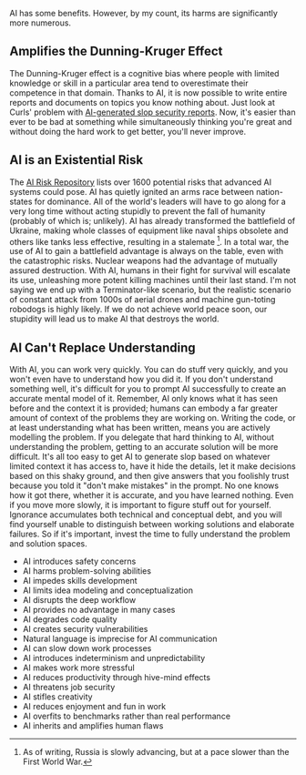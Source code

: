 AI has some benefits. However, by my count, its harms are significantly more numerous.

## Amplifies the Dunning-Kruger Effect
The Dunning-Kruger effect is a cognitive bias where people with limited knowledge or skill in a particular area tend to overestimate their competence in that domain. Thanks to AI, it is now possible to write entire reports and documents on topics you know nothing about. Just look at Curls' problem with [AI-generated slop security reports](https://www.theregister.com/2025/05/07/curl_ai_bug_reports/). Now, it's easier than ever to be bad at something while simultaneously thinking you're great and without doing the hard work to get better, you'll never improve.

## AI is an Existential Risk
The [AI Risk Repository](https://airisk.mit.edu/) lists over 1600 potential risks that advanced AI systems could pose. AI has quietly ignited an arms race between nation-states for dominance. All of the world's leaders will have to go along for a very long time without acting stupidly to prevent the fall of humanity (probably of which is; unlikely). AI has already transformed the battlefield of Ukraine, making whole classes of equipment like naval ships obsolete and others like tanks less effective, resulting in a stalemate [^1]. In a total war, the use of AI to gain a battlefield advantage is always on the table, even with the catastrophic risks. Nuclear weapons had the advantage of mutually assured destruction. With AI, humans in their fight for survival will escalate its use, unleashing more potent killing machines until their last stand. I'm not saying we end up with a Terminator-like scenario, but the realistic scenario of constant attack from 1000s of aerial drones and machine gun-toting robodogs is highly likely. If we do not achieve world peace soon, our stupidity will lead us to make AI that destroys the world.

## AI Can't Replace Understanding
With AI, you can work very quickly. You can do stuff very quickly, and you won't even have to understand how you did it. If you don't understand something well, it's difficult for you to prompt AI successfully to create an accurate mental model of it. Remember, AI only knows what it has seen before and the context it is provided; humans can embody a far greater amount of context of the problems they are working on. Writing the code, or at least understanding what has been written, means you are actively modelling the problem. If you delegate that hard thinking to AI, without understanding the problem, getting to an accurate solution will be more difficult. It's all too easy to get AI to generate slop based on whatever limited context it has access to, have it hide the details, let it make decisions based on this shaky ground, and then give answers that you foolishly trust because you told it "don't make mistakes" in the prompt. No one knows how it got there, whether it is accurate, and you have learned nothing.  Even if you move more slowly, it is important to figure stuff out for yourself. Ignorance accumulates both technical and conceptual debt, and you will find yourself unable to distinguish between working solutions and elaborate failures. So if it's important, invest the time to fully understand the problem and solution spaces.

- AI introduces safety concerns
- AI harms problem-solving abilities
- AI impedes skills development
- AI limits idea modeling and conceptualization
- AI disrupts the deep workflow
- AI provides no advantage in many cases
- AI degrades code quality
- AI creates security vulnerabilities
- Natural language is imprecise for AI communication
- AI can slow down work processes
- AI introduces indeterminism and unpredictability
- AI makes work more stressful
- AI reduces productivity through hive-mind effects
- AI threatens job security
- AI stifles creativity
- AI reduces enjoyment and fun in work
- AI overfits to benchmarks rather than real performance
- AI inherits and amplifies human flaws

[^1]: As of writing, Russia is slowly advancing, but at a pace slower than the First World War.
